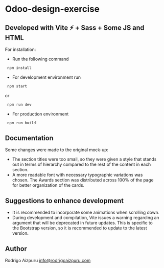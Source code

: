 # Odoo-design-exercise

## Developed with Vite ⚡ + Sass + Some JS and HTML

For installation:

- Run the following command

```bash
 npm install
```

- For development environment run
```bash
 npm start
```

or

```bash
 npm run dev
```

- For production environment

```bash
 npm run build
```

## Documentation

Some changes were made to the original mock-up:

- The section titles were too small, so they were given a style that stands out in terms of hierarchy compared to the rest of the content in each section.
- A more readable font with necessary typographic variations was chosen.
The Awards section was distributed across 100% of the page for better organization of the cards.

## Suggestions to enhance development

- It is recommended to incorporate some animations when scrolling down.
- During development and compilation, Vite issues a warning regarding an argument that will be deprecated in future updates. This is specific to the Bootstrap version, so it is recommended to update to the latest version.

## Author

Rodrigo Aizpuru
info@rodrigoaizpuru.com
